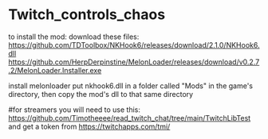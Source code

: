 # Twitch_controls_chaos

to install the mod: 
download these files:
https://github.com/TDToolbox/NKHook6/releases/download/2.1.0/NKHook6.dll
https://github.com/HerpDerpinstine/MelonLoader/releases/download/v0.2.7.2/MelonLoader.Installer.exe

install melonloader
put nkhook6.dll in a folder called "Mods" in the game's directory, then copy the mod's dll to that same directory





#for streamers
you will need to use this: https://github.com/Timotheeee/read_twitch_chat/tree/main/TwitchLibTest
and get a token from https://twitchapps.com/tmi/
